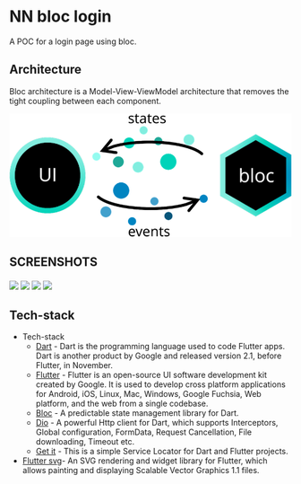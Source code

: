 
# NN bloc login  
A POC for a login page using bloc.
  
## Architecture 
Bloc architecture is a Model-View-ViewModel architecture that removes the tight coupling between each component.  
  
![Bloc](https://raw.githubusercontent.com/felangel/bloc/master/docs/assets/bloc_architecture.png)  
  
  
## SCREENSHOTS <p float="left">    
<p>
   <img src="https://user-images.githubusercontent.com/14147462/152492958-7f2b1066-affe-441a-b90a-9a5892597b8d.png" width="200" /> 
  <img src="https://user-images.githubusercontent.com/14147462/152492940-689cc6e7-3ffe-4a19-96cd-b5ab0dfa531d.png" width="200" />    
  <img src="https://user-images.githubusercontent.com/14147462/152492944-65b33966-9fc2-4cd3-b19e-badb96b89611.png" width="200" />    
  <img src="https://user-images.githubusercontent.com/14147462/152492950-e793b963-87d7-420b-afc6-bfc4ed98e663.png" width="200" /> 
</p>    
  
 
  
## Tech-stack  
  
* Tech-stack  
  * [Dart](https://dart.dev/) - Dart is the programming language used to code Flutter apps. Dart is another product by Google and released version 2.1, before Flutter, in November. 
  * [Flutter](https://flutter.dev/) - Flutter is an open-source UI software development kit created by Google. It is used to develop cross platform applications for Android, iOS, Linux, Mac, Windows, Google Fuchsia, Web platform, and the web from a single codebase. 
  * [Bloc](https://bloclibrary.dev/#/) - A predictable state management library for Dart.
  * [Dio](https://pub.dev/packages/dio) - A powerful Http client for Dart, which supports Interceptors, Global configuration, FormData, Request Cancellation, File downloading, Timeout etc.
  * [Get it](https://pub.dev/packages/get_it) - This is a simple Service Locator for Dart and Flutter projects.
 * [Flutter svg](https://pub.dev/packages/flutter_svg)- An SVG rendering and widget library for Flutter, which allows painting and displaying Scalable Vector Graphics 1.1 files.

 
